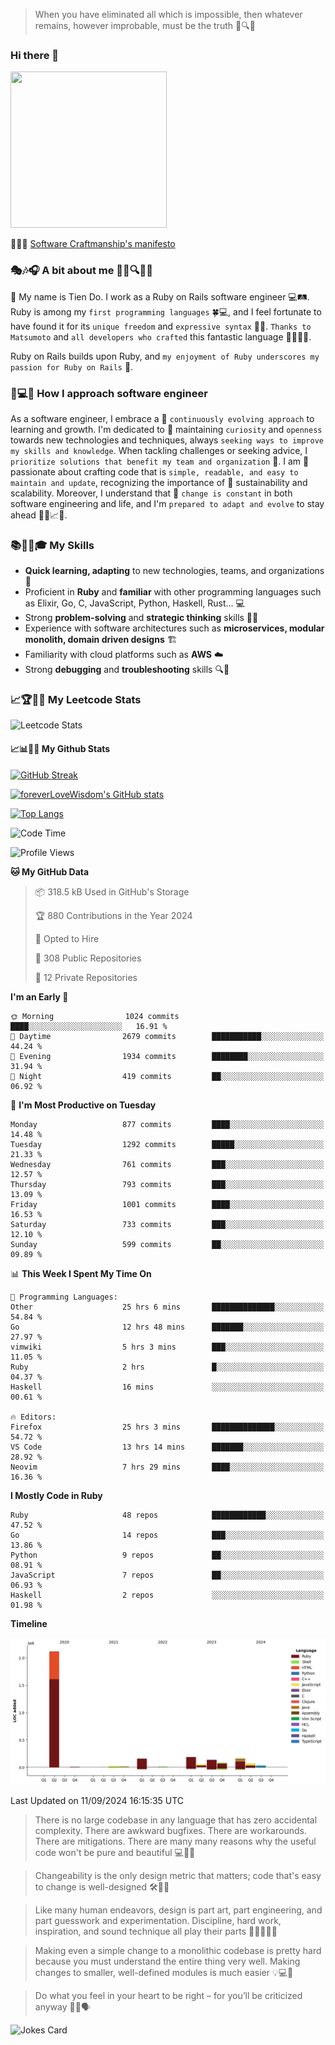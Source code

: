 > When you have eliminated all which is impossible, then whatever remains, however improbable, must be the truth 🤔🔍💡
### Hi there 👋

<!--
**foreverLoveWisdom/foreverLoveWisdom** is a ✨ _special_ ✨ repository because its `README.md` (this file) appears on your GitHub profile.

Here are some ideas to get you started:

- 🔭 I’m currently working on ...
- 🌱 I’m currently learning ...
- 👯 I’m looking to collaborate on ...
- 🤔 I’m looking for help with ...
- 💬 Ask me about ...
- 📫 How to reach me: ...
- 😄 Pronouns: ...
- ⚡ Fun fact: ...
-->

<img src="https://codecondo.com/wp-content/uploads/2017/09/railslogo.png" width="250" height="250">

 📜🔨🌟 [Software Craftmanship's manifesto](http://manifesto.softwarecraftsmanship.org/)

### 🎭🎶🎧 A bit about me 🕵️‍♀️🔍🕵️‍♂️
👋 My name is Tien Do. I work as a Ruby on Rails software engineer 💻🛤️. Ruby is among my `first programming languages` 🍀💻, and I feel fortunate to have found it for its `unique freedom` and `expressive syntax` 🤗💬. `Thanks to Matsumoto` and `all developers who crafted` this fantastic language 🙏👨‍💻🌟.

Ruby on Rails builds upon Ruby, and `my enjoyment of Ruby underscores my passion for Ruby on Rails` 🤩.

### 🤔💻🔨 How I approach software engineer
As a software engineer, I embrace a 🔄 `continuously evolving approach` to learning and growth. I'm dedicated to 🤔 maintaining `curiosity` and `openness` towards new technologies and techniques, always `seeking ways to improve my skills and knowledge`. When tackling challenges or seeking advice, I `prioritize solutions that benefit my team and organization` 👥. I am 🎉 passionate about crafting code that is `simple, readable, and easy to maintain and update`, recognizing the importance of 🌱 sustainability and scalability. Moreover, I understand that 🌊 `change is constant` in both software engineering and life, and I'm `prepared to adapt and evolve` to stay ahead 🏃‍♂️📈🔄.

### 📚🧑‍💻🎓 My Skills
- **Quick learning, adapting** to new technologies, teams, and organizations 🚀
- Proficient in **Ruby** and **familiar** with other programming languages such as Elixir, Go, C, JavaScript, Python, Haskell, Rust... 💻
- Strong **problem-solving** and **strategic thinking** skills 🤔💡
- Experience with software architectures such as **microservices, modular monolith, domain driven designs** 🏗️
- Familiarity with cloud platforms such as **AWS** ☁️ 
- Strong **debugging** and **troubleshooting** skills 🔍🐞


### 📈🏆🧑‍💻 My Leetcode Stats
![Leetcode Stats](https://leetcard.jacoblin.cool/foreverLoveWisdom)

#### 📈📊👨‍💻  My Github Stats

[![GitHub Streak](https://github-readme-streak-stats.herokuapp.com/?user=foreverLoveWisdom&theme=dracula)](https://git.io/streak-stats)
&nbsp;
&nbsp;

[![foreverLoveWisdom's GitHub stats](https://github-readme-stats.vercel.app/api?username=foreverLoveWisdom&show_icons=true&theme=react&count_private=true)](https://github.com/anuraghazra/github-readme-stats)

[![Top Langs](https://github-readme-stats.vercel.app/api/top-langs/?username=foreverLoveWisdom&show_icons=true&theme=vue-dark)](https://github.com/anuraghazra/github-readme-stats)

<!--START_SECTION:waka-->
![Code Time](http://img.shields.io/badge/Code%20Time-3%2C275%20hrs%2021%20mins-blue)

![Profile Views](http://img.shields.io/badge/Profile%20Views-2-blue)

**🐱 My GitHub Data** 

> 📦 318.5 kB Used in GitHub's Storage 
 > 
> 🏆 880 Contributions in the Year 2024
 > 
> 💼 Opted to Hire
 > 
> 📜 308 Public Repositories 
 > 
> 🔑 12 Private Repositories 
 > 
**I'm an Early 🐤** 

```text
🌞 Morning                1024 commits        ████░░░░░░░░░░░░░░░░░░░░░   16.91 % 
🌆 Daytime                2679 commits        ███████████░░░░░░░░░░░░░░   44.24 % 
🌃 Evening                1934 commits        ████████░░░░░░░░░░░░░░░░░   31.94 % 
🌙 Night                  419 commits         ██░░░░░░░░░░░░░░░░░░░░░░░   06.92 % 
```
📅 **I'm Most Productive on Tuesday** 

```text
Monday                   877 commits         ████░░░░░░░░░░░░░░░░░░░░░   14.48 % 
Tuesday                  1292 commits        █████░░░░░░░░░░░░░░░░░░░░   21.33 % 
Wednesday                761 commits         ███░░░░░░░░░░░░░░░░░░░░░░   12.57 % 
Thursday                 793 commits         ███░░░░░░░░░░░░░░░░░░░░░░   13.09 % 
Friday                   1001 commits        ████░░░░░░░░░░░░░░░░░░░░░   16.53 % 
Saturday                 733 commits         ███░░░░░░░░░░░░░░░░░░░░░░   12.10 % 
Sunday                   599 commits         ██░░░░░░░░░░░░░░░░░░░░░░░   09.89 % 
```


📊 **This Week I Spent My Time On** 

```text
💬 Programming Languages: 
Other                    25 hrs 6 mins       ██████████████░░░░░░░░░░░   54.84 % 
Go                       12 hrs 48 mins      ███████░░░░░░░░░░░░░░░░░░   27.97 % 
vimwiki                  5 hrs 3 mins        ███░░░░░░░░░░░░░░░░░░░░░░   11.05 % 
Ruby                     2 hrs               █░░░░░░░░░░░░░░░░░░░░░░░░   04.37 % 
Haskell                  16 mins             ░░░░░░░░░░░░░░░░░░░░░░░░░   00.61 % 

🔥 Editors: 
Firefox                  25 hrs 3 mins       ██████████████░░░░░░░░░░░   54.72 % 
VS Code                  13 hrs 14 mins      ███████░░░░░░░░░░░░░░░░░░   28.92 % 
Neovim                   7 hrs 29 mins       ████░░░░░░░░░░░░░░░░░░░░░   16.36 % 
```

**I Mostly Code in Ruby** 

```text
Ruby                     48 repos            ████████████░░░░░░░░░░░░░   47.52 % 
Go                       14 repos            ███░░░░░░░░░░░░░░░░░░░░░░   13.86 % 
Python                   9 repos             ██░░░░░░░░░░░░░░░░░░░░░░░   08.91 % 
JavaScript               7 repos             ██░░░░░░░░░░░░░░░░░░░░░░░   06.93 % 
Haskell                  2 repos             ░░░░░░░░░░░░░░░░░░░░░░░░░   01.98 % 
```



**Timeline**

![Lines of Code chart](https://raw.githubusercontent.com/foreverLoveWisdom/foreverLoveWisdom/main/assets/bar_graph.png)


 Last Updated on 11/09/2024 16:15:35 UTC
<!--END_SECTION:waka-->


> There is no large codebase in any language that has zero accidental complexity. There are awkward bugfixes. There are workarounds. There are mitigations.
> There are many many reasons why the useful code won't be pure and beautiful 💻🐞🤔

> Changeability is the only design metric that matters; code that's easy to change is well-designed 🛠️🔄🎨

> Like many human endeavors, design is part art, part engineering, and part guesswork and experimentation. Discipline, hard work, inspiration, and sound technique all play their parts 🎨🧑‍💻🔬🧪

> Mak­ing even a sim­ple change to a mono­lith­ic code­base is pret­ty hard because you must under­stand the entire thing very well. Mak­ing changes to small­er, well-defined mod­ules is much easier 💡💻🤔
 
 > Do what you feel in your heart to be right – for you’ll be criticized anyway 💖🙏🗣️ 
 
![Jokes Card](https://readme-jokes.vercel.app/api)
